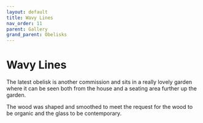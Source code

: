 ```yaml
---
layout: default
title: Wavy Lines
nav_order: 11
parent: Gallery
grand_parent: Obelisks
---
```


# Wavy Lines

The latest obelisk is another commission and sits in a really lovely garden where it can be seen both from the house and a seating area further up the garden.

The wood was shaped and smoothed to meet the request for the wood to be organic and the glass to be contemporary.

